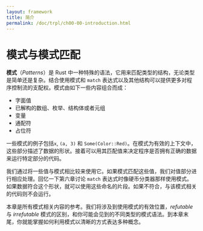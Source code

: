 ```yaml
---
layout: framework
title: 简介
permalink: /doc/trpl/ch00-00-introduction.html
---
```

# 模式与模式匹配

<!-- https://github.com/rust-lang/book/blob/main/src/ch19-00-patterns.md -->
<!-- commit 3a30e4c1fbe641afc066b3af9eb01dcdf5ed8b24 -->

**模式**（*Patterns*）是 Rust 中一种特殊的语法，它用来匹配类型的结构，无论类型是简单还是复杂。结合使用模式和 `match` 表达式以及其他结构可以提供更多对程序控制流的支配权。模式由如下一些内容组合而成：

* 字面值
* 已解构的数组、枚举、结构体或者元组
* 变量
* 通配符
* 占位符

一些模式的例子包括`x`, `(a, 3)` 和 `Some(Color::Red)`。在模式为有效的上下文中，这些部分描述了数据的形状。接着可以用其匹配值来决定程序是否拥有正确的数据来运行特定部分的代码。

我们通过将一些值与模式相比较来使用它。如果模式匹配这些值，我们对值部分进行相应处理。回忆一下第六章讨论 `match` 表达式时像硬币分类器那样使用模式。如果数据符合这个形状，就可以使用这些命名的片段。如果不符合，与该模式相关的代码则不会运行。

本章是所有模式相关内容的参考。我们将涉及到使用模式的有效位置，*refutable* 与 *irrefutable* 模式的区别，和你可能会见到的不同类型的模式语法。到本章末尾，你就能掌握如何利用模式以清晰的方式表达多种概念。
